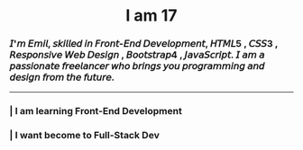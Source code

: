<h1 align="center">I am 17</h1>
<h3>𝘐'𝘮 𝘌𝘮𝘪𝘭, 𝘴𝘬𝘪𝘭𝘭𝘦𝘥 𝘪𝘯 𝘍𝘳𝘰𝘯𝘵-𝘌𝘯𝘥 𝘋𝘦𝘷𝘦𝘭𝘰𝘱𝘮𝘦𝘯𝘵, 𝘏𝘛𝘔𝘓5 , 𝘊𝘚𝘚3 , 𝘙𝘦𝘴𝘱𝘰𝘯𝘴𝘪𝘷𝘦 𝘞𝘦𝘣 𝘋𝘦𝘴𝘪𝘨𝘯 , 𝘉𝘰𝘰𝘵𝘴𝘵𝘳𝘢𝘱4 , 𝘑𝘢𝘷𝘢𝘚𝘤𝘳𝘪𝘱𝘵. 𝘐 𝘢𝘮 𝘢 𝘱𝘢𝘴𝘴𝘪𝘰𝘯𝘢𝘵𝘦 𝘧𝘳𝘦𝘦𝘭𝘢𝘯𝘤𝘦𝘳 𝘸𝘩𝘰 𝘣𝘳𝘪𝘯𝘨𝘴 𝘺𝘰𝘶 𝘱𝘳𝘰𝘨𝘳𝘢𝘮𝘮𝘪𝘯𝘨 𝘢𝘯𝘥 𝘥𝘦𝘴𝘪𝘨𝘯 𝘧𝘳𝘰𝘮 𝘵𝘩𝘦 𝘧𝘶𝘵𝘶𝘳𝘦.</h3>
<hr>
<h3>| I am learning Front-End Development</h3>
<h3>| I want become to Full-Stack Dev</h3>
